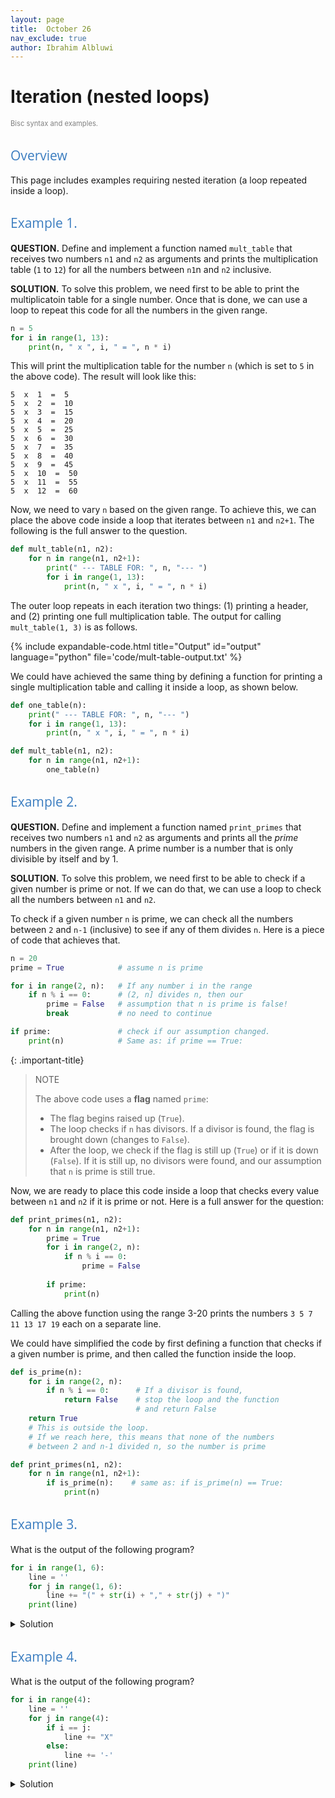 ```yaml
---
layout: page
title:  October 26
nav_exclude: true
author: Ibrahim Albluwi
---
```



<style>
h2 {
    font-weight: 400;           /* normal weight, not bold */
    font-family: "Open Sans", sans-serif;  /* different font face */
    color: #3b7dc0ff;             /* optional: different color */
}
</style>

# Iteration (nested loops)
<span style="font-size: 0.8em; font-weight: normal; color: gray;">Bisc syntax and examples.</span>

## Overview

This page includes examples requiring nested iteration (a loop repeated inside a loop).

## Example 1.

**QUESTION.** Define and implement a function named `mult_table` that receives two numbers `n1` and `n2` as arguments and prints the multiplication table (`1` to `12`) for all the numbers between `n1`n and `n2` inclusive. 

**SOLUTION.** To solve this problem, we need first to be able to print the multiplicatoin table for a single number. Once that is done, we can use a loop to repeat this code for all the numbers in the given range.

```python
n = 5
for i in range(1, 13):
    print(n, " x ", i, " = ", n * i)
```

This will print the multiplication table for the number `n` (which is set to `5` in the above code). The result will look like this:

```
5  x  1  =  5
5  x  2  =  10
5  x  3  =  15
5  x  4  =  20
5  x  5  =  25
5  x  6  =  30
5  x  7  =  35
5  x  8  =  40
5  x  9  =  45
5  x  10  =  50
5  x  11  =  55
5  x  12  =  60 
```

Now, we need to vary `n` based on the given range. To achieve this, we can place the above code inside a loop that iterates between `n1` and `n2+1`. The following is the full answer to the question.

```python
def mult_table(n1, n2):
    for n in range(n1, n2+1):
        print(" --- TABLE FOR: ", n, "--- ")
        for i in range(1, 13):
            print(n, " x ", i, " = ", n * i)
```

The outer loop repeats in each iteration two things: (1) printing a header, and (2) printing one full multiplication table. The output for calling `mult_table(1, 3)` is as follows.

{% include expandable-code.html
title="Output"
id="output"
language="python"
file='code/mult-table-output.txt'
%}

We could have achieved the same thing by defining a function for printing a single multiplication table and calling it inside a loop, as shown below.

```python
def one_table(n):
    print(" --- TABLE FOR: ", n, "--- ")
    for i in range(1, 13):
        print(n, " x ", i, " = ", n * i)

def mult_table(n1, n2):
    for n in range(n1, n2+1):
        one_table(n)
```

## Example 2.

**QUESTION.** Define and implement a function named `print_primes` that receives two numbers `n1` and `n2` as arguments and prints all the _prime_ numbers in the given range. A prime number is a number that is only divisible by itself and by 1.

**SOLUTION.** To solve this problem, we need first to be able to check if a given number is prime or not. If we can do that, we can use a loop to check all the numbers between `n1` and `n2`.

To check if a given number `n` is prime, we can check all the numbers between `2` and `n-1` (inclusive) to see if any of them divides `n`. Here is a piece of code that achieves that.

```python
n = 20
prime = True            # assume n is prime

for i in range(2, n):   # If any number i in the range 
    if n % i == 0:      # (2, n] divides n, then our
        prime = False   # assumption that n is prime is false! 
        break           # no need to continue 

if prime:               # check if our assumption changed.
    print(n)            # Same as: if prime == True:
```

{: .important-title}
> NOTE
>
> The above code uses a **flag** named `prime`:
> - The flag begins raised up (`True`).
> - The loop checks if `n` has divisors. If a divisor is found, the flag is brought down (changes to `False`). 
> - After the loop, we check if the flag is still up (`True`) or if it is down (`False`). If it is still up, no divisors were found, and our assumption that `n` is prime is still true.

Now, we are ready to place this code inside a loop that checks every value between `n1` and `n2` if it is prime or not. Here is a full answer for the question:

```python
def print_primes(n1, n2):
    for n in range(n1, n2+1):
        prime = True            
        for i in range(2, n):
            if n % i == 0:
                prime = False    
        
        if prime:
            print(n)
```
Calling the above function using the range 3-20 prints the numbers `3 5 7 11 13 17 19` each on a separate line.

We could have simplified the code by first defining a function that checks if a given number is prime, and then called the function inside the loop.

```python
def is_prime(n):
    for i in range(2, n):
        if n % i == 0:      # If a divisor is found,
            return False    # stop the loop and the function
                            # and return False
    return True
    # This is outside the loop.
    # If we reach here, this means that none of the numbers
    # between 2 and n-1 divided n, so the number is prime

def print_primes(n1, n2):
    for n in range(n1, n2+1):
        if is_prime(n):    # same as: if is_prime(n) == True:
            print(n)
```

## Example 3.

What is the output of the following program?

```python
for i in range(1, 6):
    line = ''
    for j in range(1, 6):
        line += "(" + str(i) + "," + str(j) + ")"
    print(line)
```

<details class="jtd-accordion">
  <summary>Solution</summary>
<pre>
(1,1)(1,2)(1,3)(1,4)(1,5)
(2,1)(2,2)(2,3)(2,4)(2,5)
(3,1)(3,2)(3,3)(3,4)(3,5)
(4,1)(4,2)(4,3)(4,4)(4,5)
(5,1)(5,2)(5,3)(5,4)(5,5)
</pre>
</details>

## Example 4.

What is the output of the following program?

```python
for i in range(4):
    line = ''
    for j in range(4):
        if i == j:
            line += "X"
        else:
            line += '-'
    print(line)
```

<details class="jtd-accordion">
  <summary>Solution</summary>
<pre>
X---
-X--
--X-
---X
</pre>
</details>